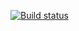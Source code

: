 [![Build status](https://ci.appveyor.com/api/projects/status/2trd0tuh8oeajqoe?svg=true)](https://ci.appveyor.com/project/Evgeniy-Varlamov/ajs9-3-1-2-map)
